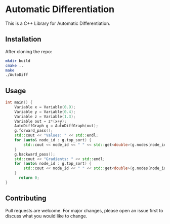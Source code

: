# Automatic Differentiation

This is a C++ Library for Automatic Differentiation. 

## Installation
After cloning the repo:

```bash
mkdir build
cmake ..
make
./AutoDiff
```

## Usage

```C++
int main() {
    Variable x = Variable(0.9);
    Variable y = Variable(0.4);
    Variable z = Variable(1.3);
    Variable out = z*(x+y);
    AutoDiffGraph g = AutoDiffGraph(out);
    g.forward_pass();
    std::cout << "Values: " << std::endl;
    for (auto& node_id : g.top_sort) {
        std::cout << node_id << " " << std::get<double>(g.nodes[node_id]->val) << std::endl;
    }
    g.backward_pass();
    std::cout << "Gradients: " << std::endl;
    for (auto& node_id : g.top_sort) {
        std::cout << node_id << " " << std::get<double>(g.nodes[node_id]->gradient) << std::endl;
    }
	  return 0;
}
```

## Contributing

Pull requests are welcome. For major changes, please open an issue first
to discuss what you would like to change.